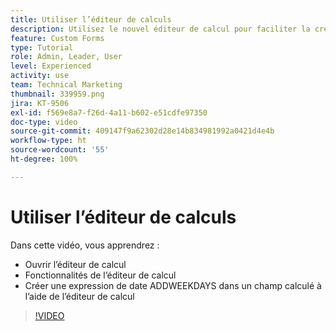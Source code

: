 ```yaml
---
title: Utiliser l’éditeur de calculs
description: Utilisez le nouvel éditeur de calcul pour faciliter la création de champs personnalisés calculés.
feature: Custom Forms
type: Tutorial
role: Admin, Leader, User
level: Experienced
activity: use
team: Technical Marketing
thumbnail: 339959.png
jira: KT-9506
exl-id: f569e8a7-f26d-4a11-b602-e51cdfe97350
doc-type: video
source-git-commit: 409147f9a62302d28e14b834981992a0421d4e4b
workflow-type: ht
source-wordcount: '55'
ht-degree: 100%

---
```


# Utiliser l’éditeur de calculs

Dans cette vidéo, vous apprendrez :

* Ouvrir l’éditeur de calcul
* Fonctionnalités de l’éditeur de calcul
* Créer une expression de date ADDWEEKDAYS dans un champ calculé à l’aide de l’éditeur de calcul

>[!VIDEO](https://video.tv.adobe.com/v/339959/?quality=12&learn=on)
